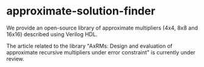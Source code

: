 # approximate-solution-finder
We provide an open-source library of approximate multipliers (4x4, 8x8 and 16x16) described using Verilog HDL.

The article related to the library "AxRMs: Design and evaluation of approximate recursive multipliers under error constraint" is currently under review.
